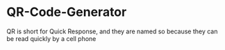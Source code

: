 # QR-Code-Generator
QR is short for Quick Response, and they are named so because they can be read quickly by a cell phone

